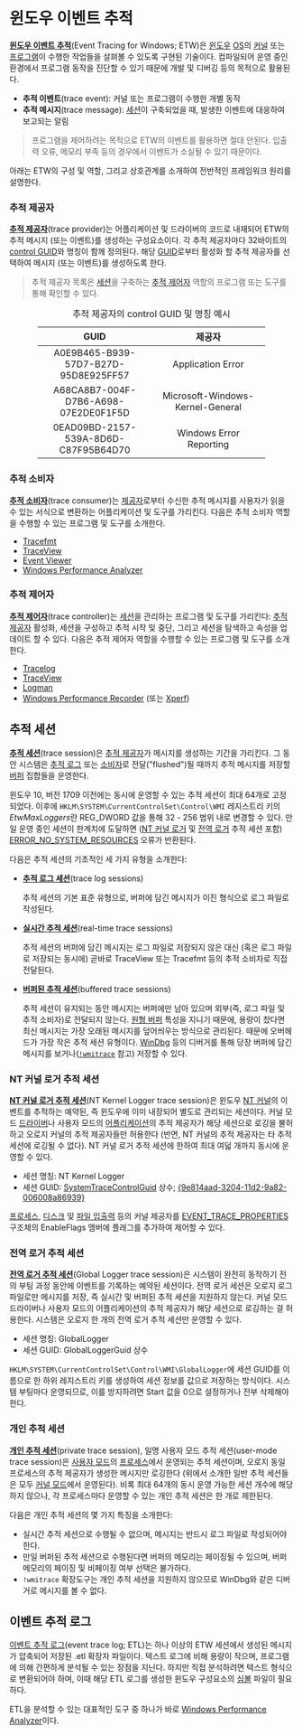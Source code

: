 # 윈도우 이벤트 추적
**[윈도우 이벤트 추적](https://learn.microsoft.com/en-us/windows-hardware/drivers/devtest/event-tracing-for-windows--etw-)**(Event Tracing for Windows; ETW)은 [윈도우](Windows.md) [OS](https://en.wikipedia.org/wiki/Operating_system)의 [커널](Kernel.md) 또는 [프로그램](Process.md)이 수행한 작업들을 살펴볼 수 있도록 구현된 기술이다. 컴파일되어 운영 중인 환경에서 프로그램 동작을 진단할 수 있기 때문에 개발 및 디버깅 등의 목적으로 활용된다.

* **추적 이벤트**(trace event): 커널 또는 프로그램이 수행한 개별 동작
* **추적 메시지**(trace message): [세션](#추적-세션)이 구축되었을 때, 발생한 이벤트에 대응하여 보고되는 알림

> 프로그램을 제어하려는 목적으로 ETW의 이벤트를 활용하면 절대 안된다. 입출력 오류, 메모리 부족 등의 경우에서 이벤트가 소실될 수 있기 때문이다.

아래는 ETW의 구성 및 역할, 그리고 상호관계를 소개하여 전반적인 프레임워크 원리를 설명한다.

### 추적 제공자
**[추적 제공자](https://learn.microsoft.com/en-us/windows-hardware/drivers/devtest/trace-provider)**(trace provider)는 어플리케이션 및 드라이버의 코드로 내재되어 ETW의 추적 메시지 (또는 이벤트)를 생성하는 구성요소이다. 각 추적 제공자마다 32바이트의 [control GUID](https://learn.microsoft.com/en-us/windows-hardware/drivers/devtest/control-guid)와 명칭이 함께 정의된다. 해당 [GUID](https://learn.microsoft.com/en-us/windows/win32/api/guiddef/ns-guiddef-guid)로부터 활성화 할 추적 제공자를 선택하여 메시지 (또는 이벤트)를 생성하도록 한다.

> 추적 제공자 목록은 [세션](#추적-세션)을 구축하는 [추적 제어자](#추적-제어자) 역할의 프로그램 또는 도구를 통해 확인할 수 있다.

<table style="width: 80%; margin: auto;"><caption style="caption-side: top;">추적 제공자의 control GUID 및 명칭 예시</caption><colgroup><col style="width: 50%;"/><col style="width: 50%;"/></colgroup><thead><tr><th style="text-align: center;">GUID</th><th style="text-align: center;">제공자</th></tr></thead><tbody><tr><td style="text-align: center;">A0E9B465-B939-57D7-B27D-95D8E925FF57</td><td style="text-align: center;">Application Error</td></tr><tr><td style="text-align: center;">A68CA8B7-004F-D7B6-A698-07E2DE0F1F5D</td><td style="text-align: center;">Microsoft-Windows-Kernel-General</td></tr><tr><td style="text-align: center;">0EAD09BD-2157-539A-8D6D-C87F95B64D70</td><td style="text-align: center;">Windows Error Reporting</td></tr></tbody></table>

### 추적 소비자
**[추적 소비자](https://learn.microsoft.com/en-us/windows-hardware/drivers/devtest/trace-consumer)**(trace consumer)는 [제공자](#추적-제공자)로부터 수신한 추적 메시지를 사용자가 읽을 수 있는 서식으로 변환하는 어플리케이션 및 도구를 가리킨다. 다음은 추적 소비자 역할을 수행할 수 있는 프로그램 및 도구를 소개한다.

* [Tracefmt](https://learn.microsoft.com/en-us/windows-hardware/drivers/devtest/tracefmt)
* [TraceView](https://learn.microsoft.com/en-us/windows-hardware/drivers/devtest/traceview)
* [Event Viewer](https://learn.microsoft.com/en-us/shows/inside/event-viewer)
* [Windows Performance Analyzer](WPA.md)

### 추적 제어자
**[추적 제어자](https://learn.microsoft.com/en-us/windows-hardware/drivers/devtest/trace-controller)**(trace controller)는 [세션](#추적-세션)을 관리하는 프로그램 및 도구를 가리킨다: [추적 제공자](#추적-제공자) 활성화, 세션을 구성하고 추적 시작 및 중단, 그리고 세션을 탐색하고 속성을 업데이트 할 수 있다. 다음은 추적 제어자 역할을 수행할 수 있는 프로그램 및 도구를 소개한다.

* [Tracelog](https://learn.microsoft.com/en-us/windows-hardware/drivers/devtest/tracelog)
* [TraceView](https://learn.microsoft.com/en-us/windows-hardware/drivers/devtest/traceview)
* [Logman](Performance_Monitor.md#logman)
* [Windows Performance Recorder](WPR.md) (또는 [Xperf](https://learn.microsoft.com/en-us/previous-versions/windows/it-pro/windows-8.1-and-8/hh162920(v=win.10)))

## 추적 세션
**[추적 세션](https://learn.microsoft.com/en-us/windows-hardware/drivers/devtest/trace-session)**(trace session)은 [추적 제공자](#추적-제공자)가 메시지를 생성하는 기간을 가리킨다. 그 동안 시스템은 [추적 로그](#이벤트-추적-로그) 또는 [소비자](#추적-소비자)로 전달("flushed")될 때까지 추적 메시지를 저장할 [버퍼](https://en.wikipedia.org/wiki/Data_buffer) 집합들을 운영한다.

윈도우 10, 버전 1709 이전에는 동시에 운영할 수 있는 추적 세션이 최대 64개로 고정되었다. 이후에 `HKLM\SYSTEM\CurrentControlSet\Control\WMI` 레지스트리 키의 *EtwMaxLoggers*란 REG_DWORD 값을 통해 32 - 256 범위 내로 변경할 수 있다. 만일 운영 중인 세션이 한계치에 도달하면 ([NT 커널 로거](#nt-커널-로거-추적-세션) 및 [전역 로거](#전역-로거-추적-세션) 추적 세션 포함) [ERROR_NO_SYSTEM_RESOURCES](https://learn.microsoft.com/en-us/windows/win32/api/evntrace/nf-evntrace-starttracea) 오류가 반환된다.

다음은 추적 세션의 기초적인 세 가지 유형을 소개한다:

* **[추적 로그 세션](https://learn.microsoft.com/en-us/windows-hardware/drivers/devtest/trace-session#trace-log-sessions)**(trace log sessions)

    추적 세션의 기본 표준 유형으로, 버퍼에 담긴 메시지가 이진 형식으로 로그 파일로 작성된다.

* **[실시간 추적 세션](https://learn.microsoft.com/en-us/windows-hardware/drivers/devtest/trace-session#real-time-trace-sessions)**(real-time trace sessions)

    추적 세션의 버퍼에 담긴 메시지는 로그 파일로 저장되지 않은 대신 (혹은 로그 파일로 저장되는 동시에) 곧바로 TraceView 또는 Tracefmt 등의 추적 소비자로 직접 전달된다.

* **[버퍼된 추적 세션](https://learn.microsoft.com/en-us/windows-hardware/drivers/devtest/trace-session#buffered-trace-sessions)**(buffered trace sessions)

    추적 세션이 유지되는 동안 메시지는 버퍼에만 남아 있으며 외부(즉, 로그 파일 및 추적 소비자)로 전달되지 않는다. [원형 버퍼](https://en.wikipedia.org/wiki/Circular_buffer) 특성을 지니기 때문에, 용량이 찼다면 최신 메시지는 가장 오래된 메시지를 덮어씌우는 방식으로 관리된다. 때문에 오버헤드가 가장 작은 추적 세션 유형이다. [WinDbg](WinDbg.md) 등의 디버거를 통해 당장 버퍼에 담긴 메시지를 보거나([`!wmitrace`](https://learn.microsoft.com/en-us/windows-hardware/drivers/debuggercmds/wmi-tracing-extensions--wmitrace-dll-) 참고) 저장할 수 있다.

### NT 커널 로거 추적 세션
**[NT 커널 로거 추적 세션](https://learn.microsoft.com/en-us/windows-hardware/drivers/devtest/nt-kernel-logger-trace-session)**(NT Kernel Logger trace session)은 윈도우 [NT 커널](Kernel.md#nt-커널)의 이벤트를 추적하는 예약된, 즉 윈도우에 이미 내장되어 별도로 관리되는 세션이다. 커널 모드 [드라이버](Driver.md)나 사용자 모드의 [어플리케이션](Process.md)의 추적 제공자가 해당 세션으로 로깅을 불허하고 오로지 커널의 추적 제공자들만 허용한다 (반면, NT 커널의 추적 제공자는 타 추적 세션에 로깅될 수 없다). NT 커널 로거 추적 세션에 한하여 최대 여덟 개까지 동시에 운영할 수 있다.

* 세션 명칭: NT Kernel Logger
* 세션 GUID: [SystemTraceControlGuid](https://learn.microsoft.com/en-us/windows/win32/etw/nt-kernel-logger-constants) 상수; [{9e814aad-3204-11d2-9a82-006008a86939}](https://learn.microsoft.com/en-us/windows/win32/etw/msnt-systemtrace)

[프로세스](https://learn.microsoft.com/en-us/windows/win32/etw/process), [디스크](https://learn.microsoft.com/en-us/windows/win32/etw/diskio) 및 [파일 입출력](https://learn.microsoft.com/en-us/windows/win32/etw/fileio) 등의 커널 제공자를 [EVENT_TRACE_PROPERTIES](https://learn.microsoft.com/en-us/windows/win32/api/evntrace/ns-evntrace-event_trace_properties) 구조체의 EnableFlags 맴버에 플래그를 추가하여 제어할 수 있다.

### 전역 로거 추적 세션
**[전역 로거 추적 세션](https://learn.microsoft.com/en-us/windows-hardware/drivers/devtest/global-logger-trace-session)**(Global Logger trace session)은 시스템이 완전히 동작하기 전의 부팅 과정 동안에 이벤트를 기록하는 예약된 세션이다. 전역 로거 세션은 오로지 로그 파일로만 메시지를 저장, 즉 실시간 및 버퍼된 추적 세션을 지원하지 않는다. 커널 모드 드라이버나 사용자 모드의 어플리케이션의 추적 제공자가 해당 세션으로 로깅하는 걸 허용한다. 시스템은 오로지 한 개의 전역 로거 추적 세션만 운영할 수 있다.

* 세션 명칭: GlobalLogger
* 세션 GUID: GlobalLoggerGuid 상수

`HKLM\SYSTEM\CurrentControlSet\Control\WMI\GlobalLogger`에 세션 GUID를 이름으로 한 하위 레지스트리 키를 생성하여 세션 정보를 값으로 저장하는 방식이다. 시스템 부팅마다 운영되므로, 이를 방지하려면 Start 값을 0으로 설정하거나 전부 삭제해야 한다.

### 개인 추적 세션
**[개인 추적 세션](https://learn.microsoft.com/en-us/windows-hardware/drivers/devtest/trace-session#private-trace-sessions)**(private trace session), 일명 사용자 모드 추적 세션(user-mode trace session)은 [사용자 모드](Processor.md#권한-수준)의 [프로세스](Process.md)에서 운영되는 추적 세션이며, 오로지 동일 프로세스의 추적 제공자가 생성한 메시지만 로깅한다 (위에서 소개한 일반 추적 세션들은 모두 [커널 모드](Processor.md#권한-수준)에서 운영된다). 비록 최대 64개의 동시 운영 가능한 세션 개수에 해당하지 않으나, 각 프로세스마다 운영할 수 있는 개인 추적 세션은 한 개로 제한된다.

다음은 개인 추적 세션의 몇 가지 특징을 소개한다:

* 실시간 추적 세션으로 수행될 수 없으며, 메시지는 반드시 로그 파일로 작성되어야 한다.
* 만일 버퍼된 추적 세션으로 수행된다면 버퍼의 메모리는 페이징될 수 있으며, 버퍼 메모리의 페이징 및 비페이징 여부 선택은 불가하다.
* `!wmitrace` 확장도구는 개인 추적 세션을 지원하지 않으므로 WinDbg와 같은 디버거로 메시지를 볼 수 없다.

## 이벤트 추적 로그
[이벤트 추적 로그](https://learn.microsoft.com/en-us/windows-hardware/drivers/devtest/trace-log)(event trace log; ETL)는 하나 이상의 ETW 세션에서 생성된 메시지가 압축되어 저장된 .etl 확장자 파일이다. 텍스트 로그에 비해 용량이 작으며, 프로그램에 의해 간편하게 분석될 수 있는 장점을 지닌다. 하지만 직접 분석하려면 텍스트 형식으로 변환되어야 하며, 이때 해당 ETL 로그를 생성한 윈도우 구성요소의 [심볼](Symbol.md) 파일이 필요하다.

ETL을 분석할 수 있는 대표적인 도구 중 하나가 바로 [Windows Performance Analyzer](https://learn.microsoft.com/en-us/windows-hardware/test/wpt/windows-performance-analyzer)이다.
